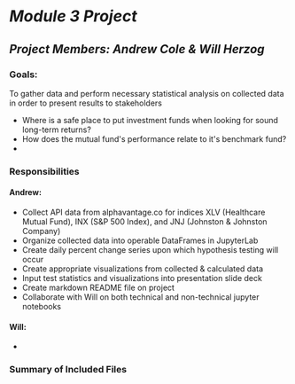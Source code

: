 # *Module 3 Project*

## *Project Members: Andrew Cole & Will Herzog*

### Goals:
To gather data and perform necessary statistical analysis on collected data in order to present results to stakeholders
- Where is a safe place to put investment funds when looking for sound long-term returns? 
- How does the mutual fund's performance relate to it's benchmark fund?
- 

### Responsibilities
#### Andrew:
- Collect API data from alphavantage.co for indices XLV (Healthcare Mutual Fund), INX (S&P 500 Index), and JNJ (Johnston & Johnston Company)
- Organize collected data into operable DataFrames in JupyterLab
- Create daily percent change series upon which hypothesis testing will occur
- Create appropriate visualizations from collected & calculated data 
- Input test statistics and visualizations into presentation slide deck
- Create markdown README file on project
- Collaborate with Will on both technical and non-technical jupyter notebooks

#### Will:
- 

### Summary of Included Files
